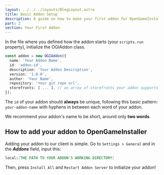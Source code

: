 ```yaml
---
layout: ../../../layouts/BlogLayout.astro
title: Basic Addon Setup
description: A guide on how to make your first addon for OpenGameInstaller.
part: 2
section: Your First Addon
---
```


In the file where you defined how the addon starts (your `scripts.run` property), initialize the OGIAddon class.

```typescript
const addon = new OGIAddon({
  name: 'Your Addon Name',
  id: 'addon-id',
  description: 'Your Addon Description',
  version: '1.0.0',
  author: 'Your Name',
  repository: 'Your git repo url',
  storefronts: [ ... ], // an array of storefronts your addon supports
});
```

The `id` of your addon should **always** be unique, following this basic pattern: `your-addon-name` with hyphens in between each word of your addon.

We recommend your addon's name to be short, around only **two words**.

## How to add your addon to OpenGameInstaller

Adding your addon to our client is simple. Go to `Settings > General` and in the **_Addons_** field, input this:

```md
local:[THE PATH TO YOUR ADDON'S WORKING DIRECTORY]
```

Then, press `Install All` and `Restart Addon Server` to initialize your addon!
